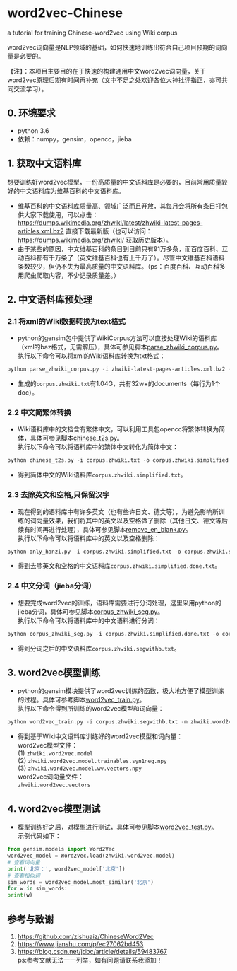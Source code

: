 # word2vec-Chinese
a tutorial for training Chinese-word2vec using Wiki corpus  

word2vec词向量是NLP领域的基础，如何快速地训练出符合自己项目预期的词向量是必要的。

【注】：本项目主要目的在于快速的构建通用中文word2vec词向量，关于word2vec原理后期有时间再补充（文中不足之处欢迎各位大神批评指正，亦可共同交流学习）。

## 0. 环境要求
* python 3.6<br>
* 依赖：numpy，gensim，opencc，jieba

## 1. 获取中文语料库
想要训练好word2vec模型，一份高质量的中文语料库是必要的，目前常用质量较好的中文语料库为维基百科的中文语料库。
* 维基百科的中文语料库质量高、领域广泛而且开放，其每月会将所有条目打包供大家下载使用，可以点击： https://dumps.wikimedia.org/zhwiki/latest/zhwiki-latest-pages-articles.xml.bz2 直接下载最新版（也可以访问：https://dumps.wikimedia.org/zhwiki/ 获取历史版本）。
* 由于某些的原因，中文维基百科的条目到目前只有91万多条，而百度百科、互动百科都有千万条了（英文维基百科也有上千万了）。尽管中文维基百科语料条数较少，但仍不失为最高质量的中文语料库。（ps：百度百科、互动百科多用爬虫爬取内容，不少记录质量差。）

## 2. 中文语料库预处理
### 2.1 将xml的Wiki数据转换为text格式
* python的gensim包中提供了WikiCorpus方法可以直接处理Wiki的语料库（xml的baz格式，无需解压），具体可参见脚本[parse_zhwiki_corpus.py](https://github.com/lzhenboy/word2vec-Chinese/blob/master/parse_zhwiki_corpus.py/)。<br>
执行以下命令可以将xml的Wiki语料库转换为txt格式：<br>
```python
python parse_zhwiki_corpus.py -i zhwiki-latest-pages-articles.xml.bz2 -o corpus.zhwiki.txt
```
* 生成的```corpus.zhwiki.txt```有1.04G，共有32w+的documents（每行为1个doc）。
### 2.2 中文简繁体转换
* Wiki语料库中的文档含有繁体中文，可以利用工具包opencc将繁体转换为简体，具体可参见脚本[chinese_t2s.py](https://github.com/lzhenboy/word2vec-Chinese/blob/master/chinese_t2s.py)。<br>
执行以下命令可以将语料库中的繁体中文转化为简体中文：<br>
```python
python chinese_t2s.py -i corpus.zhwiki.txt -o corpus.zhwiki.simplified.txt
```
* 得到简体中文的Wiki语料库```corpus.zhwiki.simplified.txt```。

### 2.3 去除英文和空格,只保留汉字
* 现在得到的语料库中有许多英文（也有些许日文、德文等），为避免影响所训练的词向量效果，我们将其中的英文以及空格做了删除（其他日文、德文等后续有时间再进行处理），具体可参见脚本[remove_en_blank.py](https://github.com/lzhenboy/word2vec-Chinese/blob/master/remove_en_blank.py)。<br>
执行以下命令可以将语料库中的英文以及空格删除：<br>
```python
python only_hanzi.py -i corpus.zhwiki.simplified.txt -o corpus.zhwiki.simplified.done.txt
```
* 得到去除英文和空格的中文语料库```corpus.zhwiki.simplified.done.txt```。

### 2.4 中文分词（jieba分词）
* 想要完成word2vec的训练，语料库需要进行分词处理，这里采用python的jieba分词，具体可参见脚本[corpus_zhwiki_seg.py](https://github.com/lzhenboy/word2vec-Chinese/blob/master/corpus_zhwiki_seg.py)。<br>
执行以下命令可以将语料库中的中文语料进行分词：<br>
```python
python corpus_zhwiki_seg.py -i corpus.zhwiki.simplified.done.txt -o corpus.zhwiki.segwithb.txt
```
* 得到分词之后的中文语料库```corpus.zhwiki.segwithb.txt```。 


## 3. word2vec模型训练
* python的gensim模块提供了word2vec训练的函数，极大地方便了模型训练的过程。具体可参考脚本[word2vec_train.py](https://github.com/lzhenboy/word2vec-Chinese/blob/master/word2vec_train.py)。<br>
执行以下命令得到所训练的word2vec模型和词向量：<br>
```python
python word2vec_train.py -i corpus.zhwiki.segwithb.txt -m zhwiki.word2vec.model -v zhwiki.word2vec.vectors -s 400 -w 5 -n 5
```
* 得到基于Wiki中文语料库训练好的word2vec模型和词向量：<br>
word2vec模型文件：<br>
(1) ```zhwiki.word2vec.model```<br>
(2) ```zhwiki.word2vec.model.trainables.syn1neg.npy```<br>
(3) ```zhwiki.word2vec.model.wv.vectors.npy```<br>
word2vec词向量文件：<br>
```zhwiki.word2vec.vectors```


## 4. word2vec模型测试
* 模型训练好之后，对模型进行测试，具体可参见脚本[word2vec_test.py](https://github.com/lzhenboy/word2vec-Chinese/blob/master/word2vec_test.py)。<br>
示例代码如下：<br>
```python
from gensim.models import Word2Vec
word2vec_model = Word2Vec.load(zhwiki.word2vec.model)
# 查看词向量
print('北京：', word2vec_model['北京'])
# 查看相似词
sim_words = word2vec_model.most_similar('北京')
for w in sim_words:
print(w)
```


## 参考与致谢
1. https://github.com/zishuaiz/ChineseWord2Vec
2. https://www.jianshu.com/p/ec27062bd453
3. https://blog.csdn.net/jdbc/article/details/59483767<br>
ps:参考文献无法一一列举，如有问题请联系我添加！
